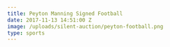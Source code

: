 ```yaml
---
title: Peyton Manning Signed Football
date: 2017-11-13 14:51:00 Z
image: /uploads/silent-auction/peyton-football.png
type: sports
---
```



